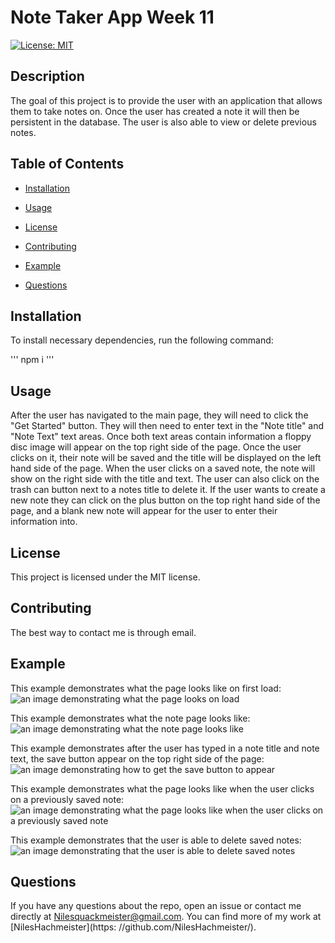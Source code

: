 # Note Taker App Week 11
[![License: MIT](https://img.shields.io/badge/License-MIT-yellow.svg)](https://opensource.org/licenses/MIT)

## Description

The goal of this project is to provide the user with an application that allows them to take notes on. Once the user has created a note it will then be persistent in the database. The user is also able to view or delete previous notes.

## Table of Contents

* [Installation
  ](#installation)  

* [Usage
  ](#usage)

* [License
  ](#license)

* [Contributing
  ](#contributing)

* [Example
  ](#example)

* [Questions
  ](#questions)



## Installation

To install necessary dependencies, run the following command:

'''
npm i 
'''

## Usage

After the user has navigated to the main page, they will need to click the "Get Started" button. They will then need to enter text in the "Note title" and "Note Text" text areas. Once both text areas contain information a floppy disc image will appear on the top right side of the page. Once the user clicks on it, their note will be saved and the title will be displayed on the left hand side of the page. When the user clicks on a saved note, the note will show on the right side with the title and text. The user can also click on the trash can button next to a notes title to delete it. If the user wants to create a new note they can click on the plus button on the top right hand side of the page, and a blank new note will appear for the user to enter their information into.

## License

This project is licensed under the MIT license.

## Contributing

The best way to contact me is through email.


## Example

This example demonstrates what the page looks like on first load:
<img src="./exampleimg/example1.png" alt="an image demonstrating what the page looks on load">

This example demonstrates what the note page looks like:
<img src="./exampleimg/example2.png" alt="an image demonstrating what the note page looks like">

This example demonstrates after the user has typed in a note title and note text, the save button appear on the top right side of the page:
<img src="./exampleimg/example3.png" alt="an image demonstrating how to get the save button to appear">

This example demonstrates what the page looks like when the user clicks on a previously saved note:
<img src="./exampleimg/example4.png" alt="an image demonstrating what the page looks like when the user clicks on a previously saved note">

This example demonstrates that the user is able to delete saved notes:
<img src="./exampleimg/example5.png" alt="an image demonstrating that the user is able to delete saved notes">


## Questions

If you have any questions about the repo, open an issue or contact me directly at Nilesquackmeister@gmail.com. You can find more of my work at [NilesHachmeister](https: //github.com/NilesHachmeister/).
